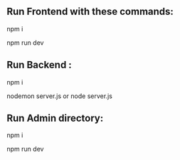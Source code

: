 ## Run Frontend with these commands:
npm i

npm run dev

## Run Backend :
npm i

nodemon server.js or node server.js

## Run Admin directory:
npm i
 
npm run dev
